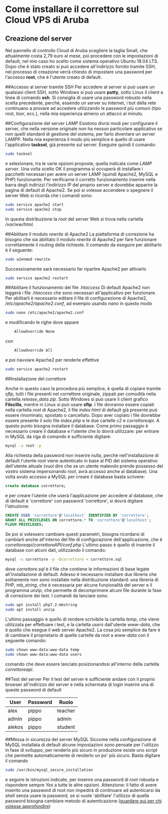 # Come installare il correttore sul Cloud VPS di Aruba

## Creazione del server
Nel pannello di controllo Cloud di Aruba scegliere la taglia Small, che attualmente costa 2,79 euro al mese, poi procedere con le impostazioni di default, nel mio caso ho scelto come sistema operativo Ubuntu 18.04 LTS. Dopo che è stato creato si può accedere all'indirizzo fornito tramite SSH, nel processo di creazione verrà chiesto di impostare una password per l'accesso **root**, che è l'utente creato di default.

##Accesso al server tramite SSH 
Per accedere al server si può usare un qualsiasi client SSH, sotto Windows si può usare **putty**, sotto Linux il client a linea di comando **ssh**. Si consiglia di usare una password robusto nella scelta precedente, perchè, essendo un server su Internet, i bot della rete continuano a provare ad accedere utilizzando le password più comuni (tipo *root*, *toor*, ecc.), nella mia esperienza almeno un attacco al minuto.

##Configurazione del server LAMP
Esistono divrsi modi per configurare il server, che nella versione originale non ha nessun particolare applicativo se non quelli standard di gestione del sistema, per farlo diventare un server LAMPP. Nella mia esperienza il modo più semplice è quello di usare l'applicativo **tasksel**, già presente sul server. Eseguire quindi il comando:
```bash
sudo tasksel
```
e selezionare, tra le varie opzioni proposte, quella indicata come *LAMP server*. Una volta scelto OK il programma si occuperà di installare i pacchetti necessari per avere un server LAMP (quindi Apache2, MySQL e PHP) funzionante. Per verificarne il corretto funzionamento inserire nella barra degli indirizzi l'indirizzo IP del proprio server e dovrebbe apparire la pagina di default di Apache2.
Se poi si volesse accendere o spegnere il server Web si ricorda che i comandi sono:
```bash
sudo service apache2 start
sudo service apache2 stop
```

In questa distribuzione la *root* del server Web si trova nella cartella */var/ww/html*.

##Abilitare il modulo *rewrite* di Apache2
La piattaforma di correzione ha bisogno che sia abilitato il modulo *rewrite* di Apache2 per fare funzionare correttamente il routing della richieste.
Il comando da eseguire per abilitarlo è il seguente:
```bash
sudo a2enmod rewrite
```
Successivamente sarà necessario far ripartire Apache2 per attivarlo
```bash
sudo service apache2 restart
```

##Abilitare il funzionamento del file *.htaccess*
Di default Apache2 non leggerà i file *.htaccess* che sono necessari all'applicativo per funzionare. Per abilitarli è necessario editare il file di configurazione di Apache2, */etc/apache2/apache2.conf*, ad esempio usando *nano* in questo modo
```bash
sudo nano /etc/apache2/apache2.conf
```
e modificando le righe dove appare
```bash
	AllowOverride None
```
con
```bash
	AllowOverride All
```
e poi riavviare Apache2 per renderle effettive
```bash
sudo service apache2 restart
```


##Installazione  del correttore

Anche in questo caso la procedura più semplice, è quella di copiare tramite *sftp*, tutti i file presenti nel correttore originale, zippati per comodità nella cartella *release_data.zip*. Sotto Windows si può usare il client grafico **Filezilla**, mentre in Linux si può usare **sftp**. I file dovranno essere copiati nella cartella *root* di Apache2, il file *index.html* di default già presente può essere rinominato, spostato o cancellato.
Dopo aver copiato i file dovrebbe essere presente il solo file *index.php* e le due cartelle *c2* e *correttoreapi*.
A questo punto bisogna installare il database. Come primo passaggio è necessario creare il database e l'utente che lo dovrà utilizzare: per entrare in MySQL da riga di comando è sufficiente digitare:
```bash
mysql -u root -p
```
Alla richiesta della password non inserire nulla, perchè nell'installazione di default l'utente *root* viene autenticato in base al PID del sistema operativo dell'utente attuale (vuol dire che se un utente malevolo prende possesso del vostro sistema impersonando *root*, avrà accesso anche al database).
Una volta avuto accesso a MySQL per creare il database basta scrivere:
```sql
create database correttore;
```
e per creare l'utente che userà l'applicazione per accedere al database, che di default è 'correttore' con password 'correttore', si dovrà digitare l'istruzione:
```sql
CREATE USER 'correttore'@'localhost' IDENTIFIED BY 'correttore';
GRANT ALL PRIVILEGES ON correttore.* TO 'correttore'@'localhost';
FLUSH PRIVILEGES;
```
Se poi si volessero cambiare questi parametri, bisogna ricordarsi di cambiarli anche all'interno del file di configurazione dell'applicazione, che è *correttoreapi/correttoreAPI/conf.php*
L'ultimo passo è quello di inserire il database con alcuni dati, utilizzando il comando:
```bash
mysql -u correttore -p -Dcorrettore < correttore.sql
```
dove *correttore.sql* è il file che contiene le informazioni di base legate all'installazione di default.
Adesso è necessario installare due librerie che solitamente non sono installate nella distribuzione standard: una libreria di PHP, *mb_string*, che è necessaria per alcune funzionalità del server e il programma *unzip*, che permette di decomprimere alcuni file durante la fase di correzione dei test.
I comandi da lanciare sono:
```bash
sudo apt install php7.2-mbstring
sudo apt install unzip
```
L'ultimo passaggio è quello di rendere scrivibile la cartella *temp*, che viene utilizzata per effettuare i test, e la cartella *users* dall'utente *www-data*, che è quello che esegue il web server Apache2.
La cosa più semplice da fare è di cambiare il proprietario di quelle cartelle da *root* a *www-data* con il seguente comando:
```bash
sudo chown www-data:www-data temp
sudo chown www-data:www-data users
```
comando che deve essere lanciato posizionandosi all'interno della cartella *correttoreapi*.



##Test del server
Per il test del server è sufficiente andare con il proprio browser all'indirizzo del server e nella schermata di login inserire una di queste password di default

|User|Password|Ruolo|
|---|---|---|
|alex|pippo|teacher|
|admin|pippo|admin|
|alekos|pippo|student|

##Messa in sicurezza del server MySQL
Siccome nella configurazione di MySQL installata di default alcune impostazioni sono pensate per l'utilizzo in fase di sviluppo, per renderlo più sicuro in produzione esiste uno script che permette automaticamente di renderlo un po' più sicuro.
Basta digitare il comando
```bash
sudo /usr/bin/mysql_secure_installation
```
e seguire le istruzioni indicate, per inserire una password di *root* robusta e rispondere sempre *Yes* a tutte le altre opzioni.
Attenzione: il fatto di avere inserito una password di root non impedirà di continuare ad autenticarsi da shell senza usare la password, se si vuole 'abilitare' l'utilizzo di quella password bisogna cambiare metodo di autenticazione ([guardare qui per chi volesse approfondire](https://dev.mysql.com/doc/mysql-secure-deployment-guide/5.7/en/secure-deployment-configure-authentication.html))




